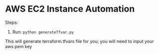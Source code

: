 # AWS EC2 Instance Automation

Steps:

1. Run: `python generateTfvar.py`

This will generate terraform.tfvars file for you; you will need to input
your aws pem key
